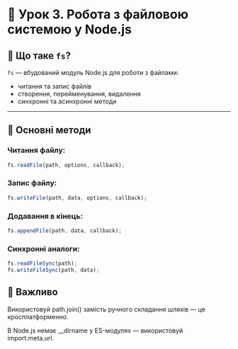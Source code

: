 # 📁 Урок 3. Робота з файловою системою у Node.js

## 🔧 Що таке `fs`?

`fs` — вбудований модуль Node.js для роботи з файлами:

-   читання та запис файлів
-   створення, перейменування, видалення
-   синхронні та асинхронні методи

---

## 🔄 Основні методи

### Читання файлу:

```js
fs.readFile(path, options, callback);
```

### Запис файлу:

```js
fs.writeFile(path, data, options, callback);
```

### Додавання в кінець:

```js
fs.appendFile(path, data, callback);
```

### Синхронні аналоги:

```js
fs.readFileSync(path);
fs.writeFileSync(path, data);
```

## 📌 Важливо

Використовуй path.join() замість ручного складання шляхів — це кросплатформенно.

В Node.js немає \_\_dirname у ES-модулях — використовуй import.meta.url.
